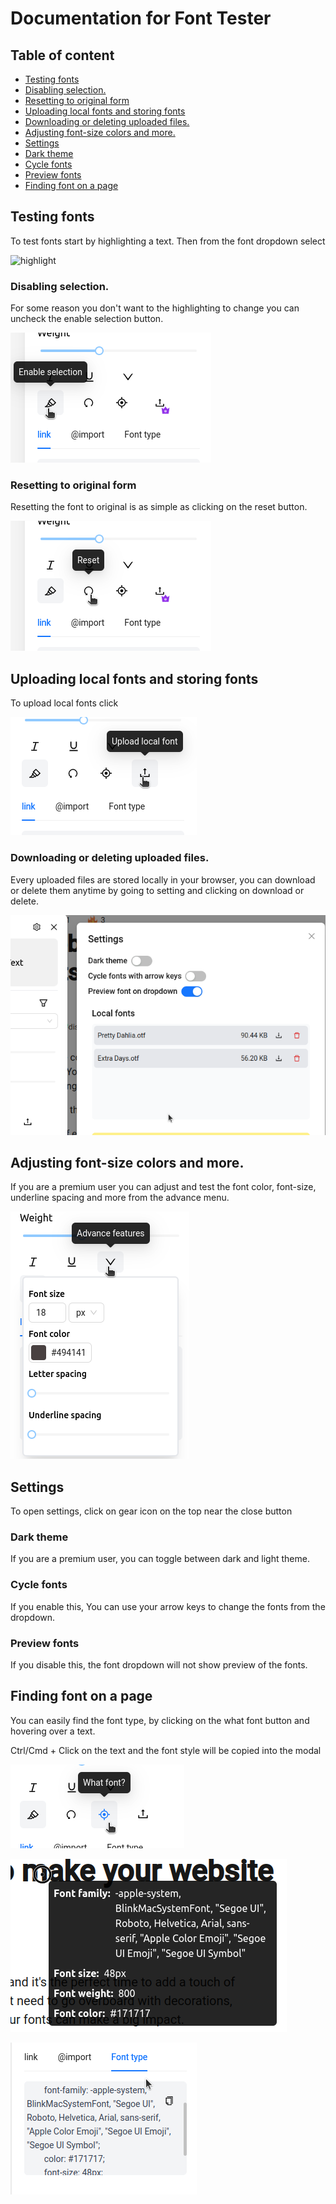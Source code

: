 # Documentation for Font Tester

## Table of content
- [Testing fonts](#testing-fonts)
- [Disabling selection.](#disabling-selection)
- [Resetting to original form](#resetting-to-original-form)
- [Uploading local fonts and storing fonts](#uploading-local-fonts-and-storing-fonts)
- [Downloading or deleting uploaded files.](#downloading-or-deleting-uploaded-files)
- [Adjusting font-size colors and more.](#adjusting-font-size-colors-and-more)
- [Settings](#settings)
- [Dark theme](#dark-theme)
- [Cycle fonts](#cycle-fonts)
- [Preview fonts](#preview-fonts)
- [Finding font on a page](#finding-font-on-a-page)



## Testing fonts

To test fonts start by highlighting a text. Then from the font dropdown select 

![highlight](./demo/fonttester.gif)


### Disabling selection.
For some reason you don't want to the highlighting to change you can 
uncheck the enable selection button.

![Disable selection](./images/enable-selection.png)


### Resetting to original form
Resetting the font to original is as simple as clicking on the reset button.

![Reset selection](./images/reset.png)


## Uploading local fonts and storing fonts

To upload local fonts click

![upload](./images/upload.png)

### Downloading or deleting uploaded files.

Every uploaded files are stored locally in your browser, you can download or delete them anytime by going to setting and clicking on download or delete.

![download](./images/download.png)

## Adjusting font-size colors and more.

If you are a premium user you can adjust and test the font color, font-size, underline spacing and more from the advance menu.

![advanced](./images/advance.png)

## Settings

To open settings, click on gear icon on the top near the close button

### Dark theme
If you are a premium user, you can toggle between dark and light theme.

### Cycle fonts
If you enable this, You can use your arrow keys to change the fonts from the dropdown.

### Preview fonts
If you disable this, the font dropdown will not show preview of the fonts.

## Finding font on a page


You can easily find the font type, by clicking on the what font button and hovering over a text.

Ctrl/Cmd + Click on the text and the font style will be copied into the modal

![what font](./images/what-font.png)

![what font hovering](./images/what-font-demo.png)


![what font hovering](./images/font-type.png)